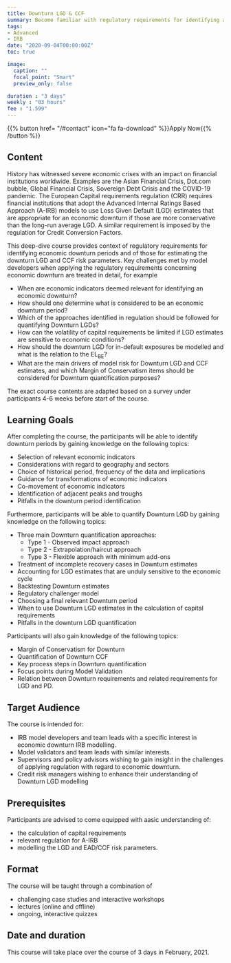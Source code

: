 ```yaml
---
title: Downturn LGD & CCF
summary: Become familiar with regulatory requirements for identifying an economic downturn and estimating downturn LGD & CCF values.
tags:
- Advanced
- IRB
date: "2020-09-04T00:00:00Z"
toc: true

image:
  caption: ""
  focal_point: "Smart"
  preview_only: false

duration : "3 days"
weekly : "03 hours"
fee : "1.599"
---
```



{{% button href= "/#contact" icon="fa fa-download" %}}Apply Now{{% /button %}}

## Content

History has witnessed severe economic crises with an impact on financial institutions worldwide. Examples are the Asian Financial Crisis, Dot.com bubble, Global Financial Crisis, Sovereign Debt Crisis and the COVID-19 pandemic. The European Capital requirements regulation (CRR) requires financial institutions that adopt the Advanced Internal Ratings Based Approach (A-IRB) models to use Loss Given Default (LGD) estimates that are appropriate for an economic downturn if those are more conservative than the long-run average LGD. A similar requirement is imposed by the regulation for Credit Conversion Factors. 

This deep-dive course provides context of regulatory requirements for identifying economic downturn periods and of those for estimating the downturn LGD and CCF risk parameters. Key challenges met by model developers when applying the regulatory requirements concerning economic downturn are treated in detail, for example
 
 * When are economic indicators deemed relevant for identifying an economic downturn?
 * How should one determine what is considered to be an economic downturn period?
 * Which of the approaches identified in regulation should be followed for quantifying Downturn LGDs?
 * How can the volatility of capital requirements be limited if LGD estimates are sensitive to economic conditions?
 * How should the downturn LGD for in-default exposures be modelled and what is the relation to the EL$_{\text{BE}}$?
 * What are the main drivers of model risk for Downturn LGD and CCF estimates, and which Margin of Conservatism items should be considered for Downturn quantification purposes?

The exact course contents are adapted based on a survey under participants 4-6 weeks before start of the course.


## Learning Goals

After completing the course, the participants will be able to identify downturn periods by gaining knowledge on the following topics:

 * Selection of relevant economic indicators
 * Considerations with regard to geography and sectors
 * Choice of historical period, frequency of the data and implications
 * Guidance for transformations of economic indicators 
 * Co-movement of economic indicators
 * Identification of adjacent peaks and troughs
 * Pitfalls in the downturn period identification

Furthermore, participants will be able to quantify Downturn LGD by gaining knowledge on the following topics:

 * Three main Downturn quantification approaches:
   * Type 1 - Observed impact approach
   * Type 2 - Extrapolation/haircut approach
   * Type 3 - Flexible approach with minimum add-ons
 * Treatment of incomplete recovery cases in Downturn estimates
 * Accounting for LGD estimates that are unduly sensitive to the economic cycle
 * Backtesting Downturn estimates
 * Regulatory challenger model
 * Choosing a final relevant Downturn period
 * When to use Downturn LGD estimates in the calculation of capital requirements
 * Pitfalls in the downturn LGD quantification

Participants will also gain knowledge of the following topics:

 * Margin of Conservatism for Downturn
 * Quantification of Downturn CCF
 * Key process steps in Downturn quantification
 * Focus points during Model Validation
 * Relation between Downturn requirements and related requirements for LGD and PD.  


## Target Audience

The course is intended for:

 * IRB model developers and team leads with a specific interest in economic downturn IRB modelling.
 * Model validators and team leads with similar interests.
 * Supervisors and policy advisors wishing to gain insight in the challenges of applying regulation with regard to economic downturn.
 * Credit risk managers wishing to enhance their understanding of Downturn LGD modelling


## Prerequisites

Participants are advised to come equipped with aasic understanding of: 

 * the calculation of capital requirements
 * relevant regulation for A-IRB
 * modelling the LGD and EAD/CCF risk parameters.


## Format

The course will be taught through a combination of 

 * challenging case studies and interactive workshops
 * lectures (online and offline)
 * ongoing, interactive quizzes
 
## Date and duration

This course will take place over the course of 3 days in February, 2021.
